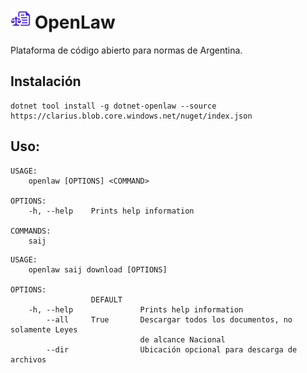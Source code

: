 ![Icon](assets/img/icon.png) OpenLaw
============

Plataforma de código abierto para normas de Argentina.

## Instalación

```
dotnet tool install -g dotnet-openlaw --source https://clarius.blob.core.windows.net/nuget/index.json
```

## Uso:

<!-- include src/dotnet-openlaw/help.md -->
```shell
USAGE:
    openlaw [OPTIONS] <COMMAND>

OPTIONS:
    -h, --help    Prints help information

COMMANDS:
    saij     
```

<!-- src/dotnet-openlaw/help.md -->

<!-- include src/dotnet-openlaw/saij-download.md -->
```shell
USAGE:
    openlaw saij download [OPTIONS]

OPTIONS:
                  DEFAULT                                                       
    -h, --help               Prints help information                            
        --all     True       Descargar todos los documentos, no solamente Leyes 
                             de alcance Nacional                                
        --dir                Ubicación opcional para descarga de archivos       
```

<!-- src/dotnet-openlaw/saij-download.md -->

<!-- include src/dotnet-openlaw/convert.md -->

<!-- include src/dotnet-openlaw/format.md -->
